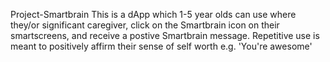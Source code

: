 Project-Smartbrain
This is a dApp which 1-5 year olds can use where they/or significant caregiver, click on the Smartbrain icon on their smartscreens, and receive a postive Smartbrain message. Repetitive use is meant to positively affirm their sense of self worth e.g. 'You're awesome'
